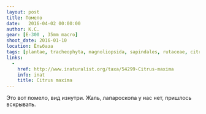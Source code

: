```yaml
---
layout: post
title: Помело
date:   2016-04-02 00:00:00
author: К.С.
gear: [E-300 , 35mm macro]
shoot_date: 2016-01-10
location: Ёльбаза
tags: [plantae, tracheophyta, magnoliopsida, sapindales, rutaceae, citrus, citrus grandis]
links:
  -
    href: http://www.inaturalist.org/taxa/54299-Citrus-maxima
    info: inat
    title: Citrus maxima
---
```


Это вот помело, вид изнутри. Жаль, лапароскопа у нас нет, пришлось вскрывать.
